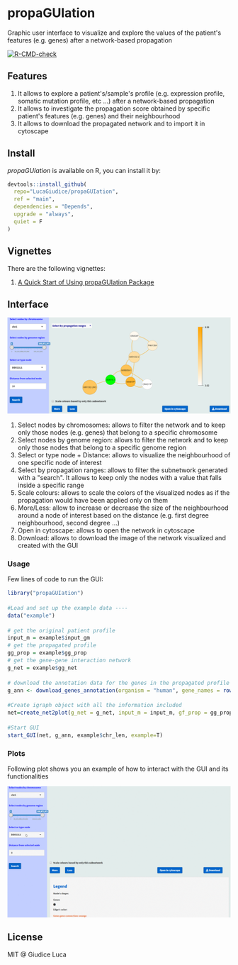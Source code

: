 # propaGUIation
Graphic user interface to visualize and explore the values of the patient's features (e.g. genes) after a network-based propagation

[![R-CMD-check](https://github.com/jokergoo/cola/workflows/R-CMD-check/badge.svg)](https://github.com/jokergoo/cola/actions)

## Features

1. It allows to explore a patient's/sample's profile (e.g. expression profile, somatic mutation profile, etc ...) after a network-based propagation
2. It allows to investigate the propagation score obtained by specific patient's features (e.g. genes) and their neighbourhood
3. It allows to download the propagated network and to import it in cytoscape

## Install

*propaGUIation* is available on R, you can install it by:

```r
devtools::install_github(
  repo="LucaGiudice/propaGUIation",
  ref = "main",
  dependencies = "Depends",
  upgrade = "always",
  quiet = F
)
```

## Vignettes

There are the following vignettes:

1. [A Quick Start of Using propaGUIation Package](https://github.com/LucaGiudice/supplementary-Simpati/blob/main/images/vignette.pdf)

## Interface

<img src="https://github.com/LucaGiudice/supplementary-Simpati/blob/main/images/gui_overall.png" />

  1. Select nodes by chromosomes: allows to filter the network and to keep only those nodes (e.g. genes) that belong to a specific chromosome
  2. Select nodes by genome region: allows to filter the network and to keep only those nodes that belong to a specific genome region
  3. Select or type node + Distance: allows to visualize the neighbourhood of one specific node of interest
  4. Select by propagation ranges: allows to filter the subnetwork generated with a "search". It allows to keep only the nodes with a value that falls inside a specific range
  5. Scale colours: allows to scale the colors of the visualized nodes as if the propagation would have been applied only on them
  6. More/Less: allow to increase or decrease the size of the neighbourhood around a node of interest based on the distance (e.g. first degree neighbourhood, second degree ...)
  7. Open in cytoscape: allows to open the network in cytoscape
  8. Download: allows to download the image of the network visualized and created with the GUI

### Usage

Few lines of code to run the GUI:

```r
library("propaGUIation")

#Load and set up the example data ----
data("example")

# get the original patient profile
input_m = example$input_gm
# get the propagated profile
gg_prop = example$gg_prop
# get the gene-gene interaction network
g_net = example$gg_net

# download the annotation data for the genes in the propagated profile
g_ann <- download_genes_annotation(organism = "human", gene_names = rownames(gg_prop))

#Create igraph object with all the information included
net=create_net2plot(g_net = g_net, input_m = input_m, gf_prop = gg_prop, ann_net_b = g_ann)

#Start GUI
start_GUI(net, g_ann, example$chr_len, example=T)
```

### Plots

Following plot shows you an example of how to interact with the GUI and its functionalities

<img src="https://github.com/LucaGiudice/supplementary-Simpati/blob/main/images/gui_scene.gif" />

## License

MIT @ Giudice Luca
